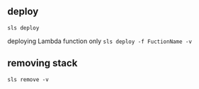 ## deploy

 `sls deploy`

deploying Lambda function only
 `sls deploy -f FuctionName -v`
## removing stack
`sls remove -v`

